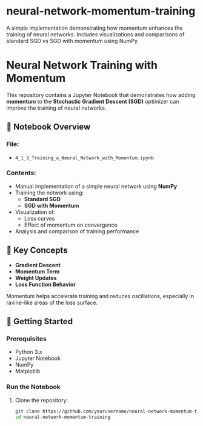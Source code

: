 # neural-network-momentum-training
A simple implementation demonstrating how momentum enhances the training of neural networks. Includes visualizations and comparisons of standard SGD vs SGD with momentum using NumPy.
# Neural Network Training with Momentum

This repository contains a Jupyter Notebook that demonstrates how adding **momentum** to the **Stochastic Gradient Descent (SGD)** optimizer can improve the training of neural networks.

## 📘 Notebook Overview

### File:
- `4_1_3_Training_a_Neural_Network_with_Momentum.ipynb`

### Contents:
- Manual implementation of a simple neural network using **NumPy**
- Training the network using:
  - **Standard SGD**
  - **SGD with Momentum**
- Visualization of:
  - Loss curves
  - Effect of momentum on convergence
- Analysis and comparison of training performance

## 🧠 Key Concepts

- **Gradient Descent**
- **Momentum Term**
- **Weight Updates**
- **Loss Function Behavior**

Momentum helps accelerate training and reduces oscillations, especially in ravine-like areas of the loss surface.

## 🚀 Getting Started

### Prerequisites

- Python 3.x
- Jupyter Notebook
- NumPy
- Matplotlib

### Run the Notebook

1. Clone the repository:

   ```bash
   git clone https://github.com/yourusername/neural-network-momentum-training.git
   cd neural-network-momentum-training
